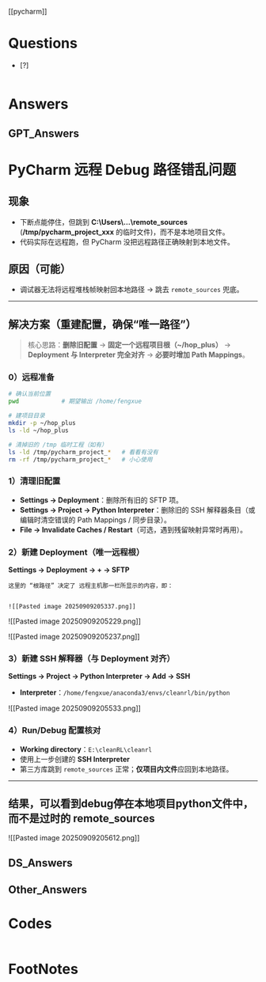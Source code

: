 [[pycharm]]

# Questions

- [?] 

```python

```

# Answers

## GPT_Answers

# PyCharm 远程 Debug 路径错乱问题

## 现象

* 下断点能停住，但跳到 **C:\Users\…\remote\_sources**  (**/tmp/pycharm\_project\_xxx** 的临时文件)，而不是本地项目文件。
* 代码实际在远程跑，但 PyCharm 没把远程路径正确映射到本地文件。

## 原因（可能）

* 调试器无法将远程堆栈帧映射回本地路径 → 跳去 `remote_sources` 兜底。

---

## 解决方案（重建配置，确保“唯一路径”）

> 核心思路：**删除旧配置** → **固定一个远程项目根（\~/hop\_plus）** → **Deployment 与 Interpreter 完全对齐** → **必要时增加 Path Mappings**。

### 0）远程准备

```bash
# 确认当前位置
pwd            # 期望输出 /home/fengxue

# 建项目目录
mkdir -p ~/hop_plus
ls -ld ~/hop_plus

# 清掉旧的 /tmp 临时工程（如有）
ls -ld /tmp/pycharm_project_*   # 看看有没有
rm -rf /tmp/pycharm_project_*   # 小心使用
```

### 1）清理旧配置

* **Settings → Deployment**：删除所有旧的 SFTP 项。
* **Settings → Project → Python Interpreter**：删除旧的 SSH 解释器条目（或编辑时清空错误的 Path Mappings / 同步目录）。
* **File → Invalidate Caches / Restart**（可选，遇到残留映射异常时再用）。

### 2）新建 Deployment（唯一远程根）

**Settings → Deployment → + → SFTP**

```ad-tip
这里的 “根路径” 决定了 远程主机那一栏所显示的内容，即：


![[Pasted image 20250909205337.png]]
```


![[Pasted image 20250909205229.png]]

![[Pasted image 20250909205237.png]]

### 3）新建 SSH 解释器（与 Deployment 对齐）

**Settings → Project → Python Interpreter → Add → SSH**

* **Interpreter**：`/home/fengxue/anaconda3/envs/cleanrl/bin/python`

![[Pasted image 20250909205533.png]]


### 4）Run/Debug 配置核对

* **Working directory**：`E:\cleanRL\cleanrl`
* 使用上一步创建的 **SSH Interpreter**
* 第三方库跳到 `remote_sources` 正常；**仅项目内文件**应回到本地路径。

---

	

## 结果，可以看到debug停在本地项目python文件中，而不是过时的 remote_sources
![[Pasted image 20250909205612.png]]


## DS_Answers


## Other_Answers


# Codes

```python

```


# FootNotes
